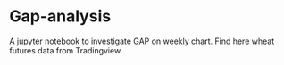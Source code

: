 # Gap-analysis
A jupyter notebook to investigate GAP on weekly chart. 
Find here wheat futures data from Tradingview.

